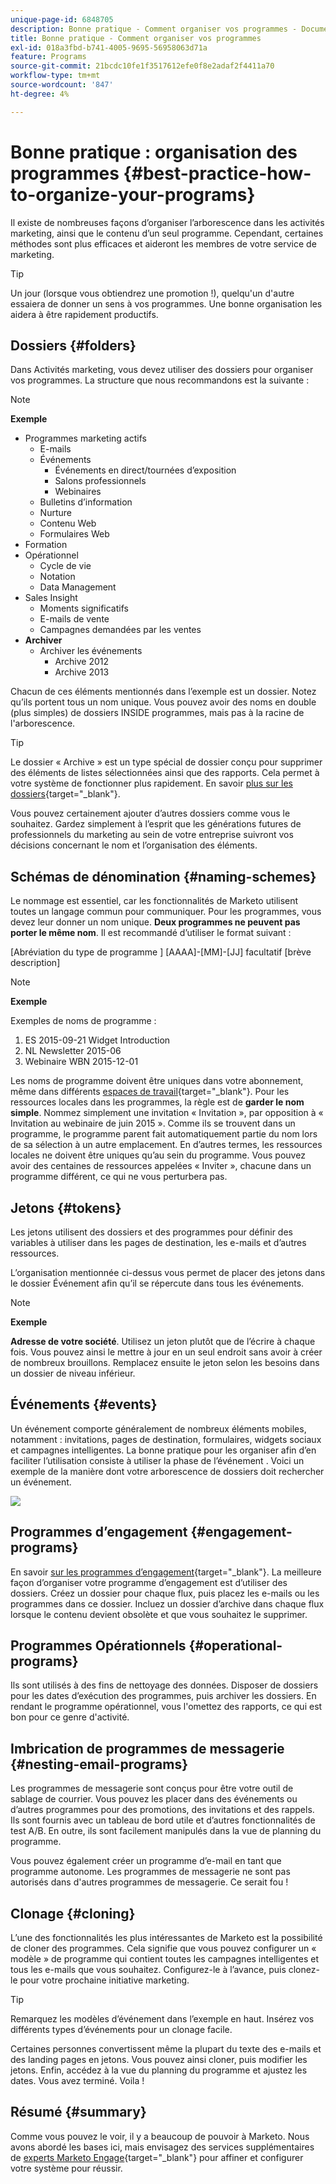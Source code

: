 ```yaml
---
unique-page-id: 6848705
description: Bonne pratique - Comment organiser vos programmes - Documents Marketo - Documentation du produit
title: Bonne pratique - Comment organiser vos programmes
exl-id: 018a3fbd-b741-4005-9695-56958063d71a
feature: Programs
source-git-commit: 21bcdc10fe1f3517612efe0f8e2adaf2f4411a70
workflow-type: tm+mt
source-wordcount: '847'
ht-degree: 4%

---
```


# Bonne pratique : organisation des programmes {#best-practice-how-to-organize-your-programs}

Il existe de nombreuses façons d’organiser l’arborescence dans les activités marketing, ainsi que le contenu d’un seul programme. Cependant, certaines méthodes sont plus efficaces et aideront les membres de votre service de marketing.

>[!TIP]
>
>Un jour (lorsque vous obtiendrez une promotion !), quelqu&#39;un d&#39;autre essaiera de donner un sens à vos programmes. Une bonne organisation les aidera à être rapidement productifs.

## Dossiers {#folders}

Dans Activités marketing, vous devez utiliser des dossiers pour organiser vos programmes. La structure que nous recommandons est la suivante :

>[!NOTE]
>
>**Exemple**
>
>* Programmes marketing actifs
>   * E-mails
>   * Événements
>     * Événements en direct/tournées d’exposition
>     * Salons professionnels
>     * Webinaires
>   * Bulletins d’information
>   * Nurture
>   * Contenu Web
>   * Formulaires Web
>* Formation
>* Opérationnel
>   * Cycle de vie
>   * Notation
>   * Data Management
>* Sales Insight
>   * Moments significatifs
>   * E-mails de vente
>   * Campagnes demandées par les ventes
>* **Archiver**
>   * Archiver les événements
>     * Archive 2012
>     * Archive 2013

Chacun de ces éléments mentionnés dans l’exemple est un dossier. Notez qu’ils portent tous un nom unique. Vous pouvez avoir des noms en double (plus simples) de dossiers INSIDE programmes, mais pas à la racine de l&#39;arborescence.

>[!TIP]
>
>Le dossier « Archive » est un type spécial de dossier conçu pour supprimer des éléments de listes sélectionnées ainsi que des rapports. Cela permet à votre système de fonctionner plus rapidement. En savoir [plus sur les dossiers](/help/marketo/product-docs/core-marketo-concepts/miscellaneous/understanding-folders.md){target="_blank"}.

Vous pouvez certainement ajouter d’autres dossiers comme vous le souhaitez. Gardez simplement à l’esprit que les générations futures de professionnels du marketing au sein de votre entreprise suivront vos décisions concernant le nom et l’organisation des éléments.

## Schémas de dénomination {#naming-schemes}

Le nommage est essentiel, car les fonctionnalités de Marketo utilisent toutes un langage commun pour communiquer. Pour les programmes, vous devez leur donner un nom unique. **Deux programmes ne peuvent pas porter le même nom**. Il est recommandé d’utiliser le format suivant :

[Abréviation du type de programme ] [AAAA]-[MM]-[JJ] facultatif [brève description]

>[!NOTE]
>
>**Exemple**
>
>Exemples de noms de programme :
>
>1. ES 2015-09-21 Widget Introduction
>1. NL Newsletter 2015-06
>1. Webinaire WBN 2015-12-01

Les noms de programme doivent être uniques dans votre abonnement, même dans différents [espaces de travail](/help/marketo/product-docs/administration/workspaces-and-person-partitions/understanding-workspaces-and-person-partitions.md){target="_blank"}.  Pour les ressources locales dans les programmes, la règle est de **garder le nom simple**. Nommez simplement une invitation « Invitation », par opposition à « Invitation au webinaire de juin 2015 ». Comme ils se trouvent dans un programme, le programme parent fait automatiquement partie du nom lors de sa sélection à un autre emplacement. En d’autres termes, les ressources locales ne doivent être uniques qu’au sein du programme. Vous pouvez avoir des centaines de ressources appelées « Inviter », chacune dans un programme différent, ce qui ne vous perturbera pas.

## Jetons {#tokens}

Les jetons utilisent des dossiers et des programmes pour définir des variables à utiliser dans les pages de destination, les e-mails et d’autres ressources.

L’organisation mentionnée ci-dessus vous permet de placer des jetons dans le dossier Événement afin qu’il se répercute dans tous les événements.

>[!NOTE]
>
>**Exemple**
>
>**Adresse de votre société**. Utilisez un jeton plutôt que de l’écrire à chaque fois. Vous pouvez ainsi le mettre à jour en un seul endroit sans avoir à créer de nombreux brouillons. Remplacez ensuite le jeton selon les besoins dans un dossier de niveau inférieur.

## Événements {#events}

Un événement comporte généralement de nombreux éléments mobiles, notamment : invitations, pages de destination, formulaires, widgets sociaux et campagnes intelligentes. La bonne pratique pour les organiser afin d’en faciliter l’utilisation consiste à utiliser la phase de l’événement . Voici un exemple de la manière dont votre arborescence de dossiers doit rechercher un événement.

![](assets/capture.png)

## Programmes d’engagement {#engagement-programs}

En savoir [sur les programmes d’engagement](/help/marketo/product-docs/email-marketing/drip-nurturing/creating-an-engagement-program/understanding-engagement-programs.md){target="_blank"}. La meilleure façon d’organiser votre programme d’engagement est d’utiliser des dossiers. Créez un dossier pour chaque flux, puis placez les e-mails ou les programmes dans ce dossier. Incluez un dossier d’archive dans chaque flux lorsque le contenu devient obsolète et que vous souhaitez le supprimer.

## Programmes Opérationnels {#operational-programs}

Ils sont utilisés à des fins de nettoyage des données. Disposer de dossiers pour les dates d’exécution des programmes, puis archiver les dossiers. En rendant le programme opérationnel, vous l&#39;omettez des rapports, ce qui est bon pour ce genre d&#39;activité.

## Imbrication de programmes de messagerie {#nesting-email-programs}

Les programmes de messagerie sont conçus pour être votre outil de sablage de courrier. Vous pouvez les placer dans des événements ou d’autres programmes pour des promotions, des invitations et des rappels. Ils sont fournis avec un tableau de bord utile et d’autres fonctionnalités de test A/B. En outre, ils sont facilement manipulés dans la vue de planning du programme.

Vous pouvez également créer un programme d’e-mail en tant que programme autonome. Les programmes de messagerie ne sont pas autorisés dans d&#39;autres programmes de messagerie. Ce serait fou !

## Clonage {#cloning}

L’une des fonctionnalités les plus intéressantes de Marketo est la possibilité de cloner des programmes. Cela signifie que vous pouvez configurer un « modèle » de programme qui contient toutes les campagnes intelligentes et tous les e-mails que vous souhaitez. Configurez-le à l’avance, puis clonez-le pour votre prochaine initiative marketing.

>[!TIP]
>
>Remarquez les modèles d’événement dans l’exemple en haut. Insérez vos différents types d’événements pour un clonage facile.

Certaines personnes convertissent même la plupart du texte des e-mails et des landing pages en jetons. Vous pouvez ainsi cloner, puis modifier les jetons. Enfin, accédez à la vue du planning du programme et ajustez les dates. Vous avez terminé. Voila !

## Résumé {#summary}

Comme vous pouvez le voir, il y a beaucoup de pouvoir à Marketo. Nous avons abordé les bases ici, mais envisagez des services supplémentaires de [experts Marketo Engage](https://business.adobe.com/products/marketo/services-support.html){target="_blank"} pour affiner et configurer votre système pour réussir.
